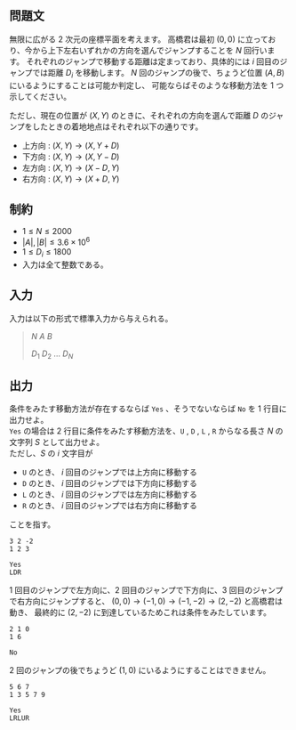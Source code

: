 ## 問題文

無限に広がる $2$ 次元の座標平面を考えます。
高橋君は最初 $(0,0)$ に立っており、今から上下左右いずれかの方向を選んでジャンプすることを $N$ 回行います。
それぞれのジャンプで移動する距離は定まっており、具体的には $i$ 回目のジャンプでは距離 $D_i$ を移動します。
 $N$ 回のジャンプの後で、ちょうど位置 $(A,B)$ にいるようにすることは可能か判定し、
 可能ならばそのような移動方法を $1$ つ示してください。

ただし、現在の位置が $(X,Y)$ のときに、それぞれの方向を選んで距離 $D$ のジャンプをしたときの着地地点はそれぞれ以下の通りです。

- 上方向 : $(X,Y) \to (X,Y+D)$
- 下方向 : $(X,Y) \to (X,Y-D)$
- 左方向 : $(X,Y) \to (X-D,Y)$
- 右方向 : $(X,Y) \to (X+D,Y)$

## 制約

- $1 \leq N \leq 2000$
- $\lvert A\rvert, \lvert B\rvert \leq 3.6\times 10^6$
- $1 \leq D_i \leq 1800$
- 入力は全て整数である。

## 入力

入力は以下の形式で標準入力から与えられる。

> $N$ $A$ $B$
> 
> $D_1$ $D_2$ $\ldots$ $D_N$

## 出力

条件をみたす移動方法が存在するならば `Yes` 、そうでないならば `No` を $1$ 行目に出力せよ。<br>
`Yes` の場合は $2$ 行目に条件をみたす移動方法を、`U` , `D` , `L` , `R` からなる長さ $N$ の文字列 $S$ として出力せよ。<br>
ただし、$S$ の $i$ 文字目が

- `U` のとき、 $i$ 回目のジャンプでは上方向に移動する
- `D` のとき、 $i$ 回目のジャンプでは下方向に移動する
- `L` のとき、 $i$ 回目のジャンプでは左方向に移動する
- `R` のとき、 $i$ 回目のジャンプでは右方向に移動する

ことを指す。

```input1
3 2 -2
1 2 3
```

```output1
Yes
LDR
```

$1$ 回目のジャンプで左方向に、$2$ 回目のジャンプで下方向に、$3$ 回目のジャンプで右方向にジャンプすると、
$(0,0)\to(-1,0)\to(-1,-2)\to(2,-2)$ と高橋君は動き、
最終的に $(2,-2)$ に到達しているためこれは条件をみたしています。

```input2
2 1 0
1 6
```

```output2
No
```

$2$ 回のジャンプの後でちょうど $(1,0)$ にいるようにすることはできません。

```input3
5 6 7
1 3 5 7 9
```

```output3
Yes
LRLUR
```